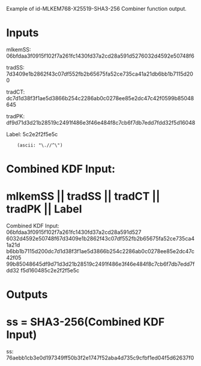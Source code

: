 Example of id-MLKEM768-X25519-SHA3-256 Combiner function output.

# Inputs
mlkemSS:
06bfdaa3f0915f102f7a261fc1430fd37a2cd28a591d5276032d4592e50748f6

tradSS:
7d3409e1b2862f43c07df552fb2b65675fa52ce735ca41a21db6bb1b7115d200

tradCT:
dc7d1d38f3f1ae5d3866b254c2286ab0c0278ee85e2dc47c42f0599b85048645

tradPK:
df9d71d3d21b28519c2491f486e3f46e484f8c7cb6f7db7edd7fdd32f5d16048

Label:  5c2e2f2f5e5c

        (ascii: "\.//^\")


# Combined KDF Input:
#  mlkemSS || tradSS || tradCT || tradPK || Label

Combined KDF Input: 06bfdaa3f0915f102f7a261fc1430fd37a2cd28a591d527
6032d4592e50748f67d3409e1b2862f43c07df552fb2b65675fa52ce735ca41a21d
b6bb1b7115d200dc7d1d38f3f1ae5d3866b254c2286ab0c0278ee85e2dc47c42f05
99b85048645df9d71d3d21b28519c2491f486e3f46e484f8c7cb6f7db7edd7fdd32
f5d160485c2e2f2f5e5c


# Outputs
# ss = SHA3-256(Combined KDF Input)

ss:
76aebb1cb3e0d197349ff50b3f2e1747f52aba4d735c9cfbf1ed04f5d62637f0
